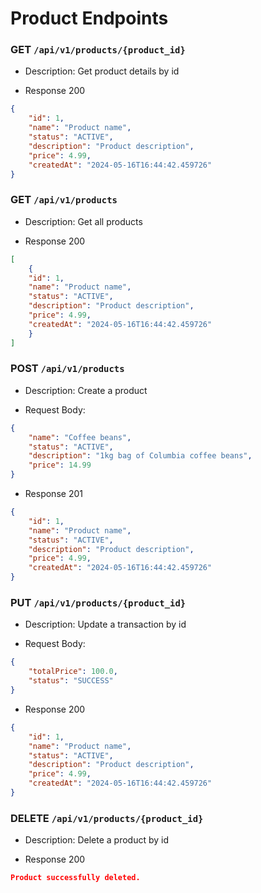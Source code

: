 # Product Endpoints

### GET `/api/v1/products/{product_id}`

- Description: Get product details by id

- Response 200

```json
{
    "id": 1,
    "name": "Product name",
    "status": "ACTIVE",
    "description": "Product description",
    "price": 4.99,
    "createdAt": "2024-05-16T16:44:42.459726"
}
```

### GET `/api/v1/products`

- Description: Get all products

- Response 200

```json
[
    {
    "id": 1,
    "name": "Product name",
    "status": "ACTIVE",
    "description": "Product description",
    "price": 4.99,
    "createdAt": "2024-05-16T16:44:42.459726"
    }
]
```

### POST `/api/v1/products`

- Description: Create a product

- Request Body:
```json
{
    "name": "Coffee beans",
    "status": "ACTIVE",
    "description": "1kg bag of Columbia coffee beans",
    "price": 14.99
}
```

- Response 201

```json
{
    "id": 1,
    "name": "Product name",
    "status": "ACTIVE",
    "description": "Product description",
    "price": 4.99,
    "createdAt": "2024-05-16T16:44:42.459726"
}
```

### PUT `/api/v1/products/{product_id}`

- Description: Update a transaction by id

- Request Body:
```json
{
    "totalPrice": 100.0,
    "status": "SUCCESS"
}
```

- Response 200

```json
{
    "id": 1,
    "name": "Product name",
    "status": "ACTIVE",
    "description": "Product description",
    "price": 4.99,
    "createdAt": "2024-05-16T16:44:42.459726"
}
```

### DELETE `/api/v1/products/{product_id}`

- Description: Delete a product by id

- Response 200

```json
Product successfully deleted.
```